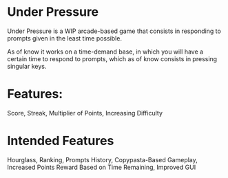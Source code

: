 # Under Pressure

Under Pressure is a WIP arcade-based game that consists in responding to prompts given in the least time possible.

As of know it works on a time-demand base, in which you will have a certain time to respond to prompts, which as of know consists in pressing singular keys.

<h1>Features:</h1> 

Score, Streak, Multiplier of Points, Increasing Difficulty

<h1>Intended Features</h1>

Hourglass, Ranking, Prompts History, Copypasta-Based Gameplay, Increased Points Reward Based on Time Remaining, Improved GUI
